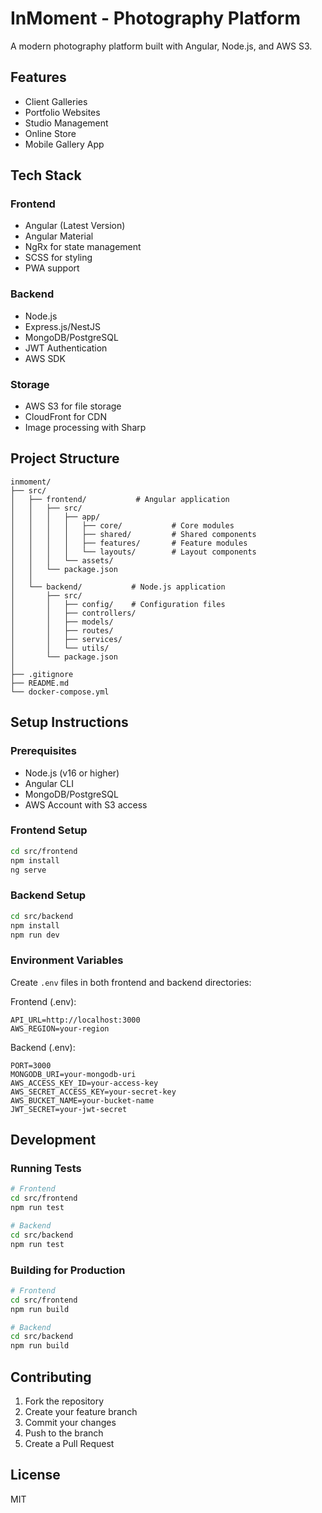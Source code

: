 # InMoment - Photography Platform

A modern photography platform built with Angular, Node.js, and AWS S3.

## Features

- Client Galleries
- Portfolio Websites
- Studio Management
- Online Store
- Mobile Gallery App

## Tech Stack

### Frontend
- Angular (Latest Version)
- Angular Material
- NgRx for state management
- SCSS for styling
- PWA support

### Backend
- Node.js
- Express.js/NestJS
- MongoDB/PostgreSQL
- JWT Authentication
- AWS SDK

### Storage
- AWS S3 for file storage
- CloudFront for CDN
- Image processing with Sharp

## Project Structure

```
inmoment/
├── src/
│   ├── frontend/           # Angular application
│   │   ├── src/
│   │   │   ├── app/
│   │   │   │   ├── core/           # Core modules
│   │   │   │   ├── shared/         # Shared components
│   │   │   │   ├── features/       # Feature modules
│   │   │   │   └── layouts/        # Layout components
│   │   │   └── assets/
│   │   └── package.json
│   │
│   └── backend/           # Node.js application
│       ├── src/
│       │   ├── config/    # Configuration files
│       │   ├── controllers/
│       │   ├── models/
│       │   ├── routes/
│       │   ├── services/
│       │   └── utils/
│       └── package.json
│
├── .gitignore
├── README.md
└── docker-compose.yml
```

## Setup Instructions

### Prerequisites
- Node.js (v16 or higher)
- Angular CLI
- MongoDB/PostgreSQL
- AWS Account with S3 access

### Frontend Setup
```bash
cd src/frontend
npm install
ng serve
```

### Backend Setup
```bash
cd src/backend
npm install
npm run dev
```

### Environment Variables
Create `.env` files in both frontend and backend directories:

Frontend (.env):
```
API_URL=http://localhost:3000
AWS_REGION=your-region
```

Backend (.env):
```
PORT=3000
MONGODB_URI=your-mongodb-uri
AWS_ACCESS_KEY_ID=your-access-key
AWS_SECRET_ACCESS_KEY=your-secret-key
AWS_BUCKET_NAME=your-bucket-name
JWT_SECRET=your-jwt-secret
```

## Development

### Running Tests
```bash
# Frontend
cd src/frontend
npm run test

# Backend
cd src/backend
npm run test
```

### Building for Production
```bash
# Frontend
cd src/frontend
npm run build

# Backend
cd src/backend
npm run build
```

## Contributing
1. Fork the repository
2. Create your feature branch
3. Commit your changes
4. Push to the branch
5. Create a Pull Request

## License
MIT
